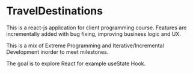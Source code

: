 # TravelDestinations

This is a react-js application for client programming course. Features are incrementally added with bug fixing, improving business logic and UX.

This is a mix of Extreme Programming and Iterative/Incremental Development inorder to meet milestones.

The goal is to explore React for example useState Hook.
